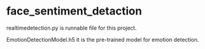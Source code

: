# face_sentiment_detaction
realtimedetection.py  is runnable file for this project.

EmotionDetectionModel.h5 it is the pre-trained model for emotion detection.
